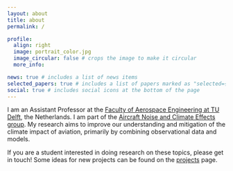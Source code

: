 ```yaml
---
layout: about
title: about
permalink: /

profile:
  align: right
  image: portrait_color.jpg
  image_circular: false # crops the image to make it circular
  more_info:

news: true # includes a list of news items
selected_papers: true # includes a list of papers marked as "selected={true}"
social: true # includes social icons at the bottom of the page
---
```


I am an Assistant Professor at the [Faculty of Aerospace Engineering at TU Delft](https://www.tudelft.nl/en/ae/), the Netherlands. I am part of the [Aircraft Noise and Climate Effects group](https://www.tudelft.nl/en/ae/organisation/departments/control-and-operations/aircraft-noise-and-climate-effects-ance). My research aims to improve our understanding and mitigation of the climate impact of aviation, primarily by combining observational data and models.

If you are a student interested in doing research on these topics, please get in touch! Some ideas for new projects can be found on the <a href='projects'>projects</a> page.